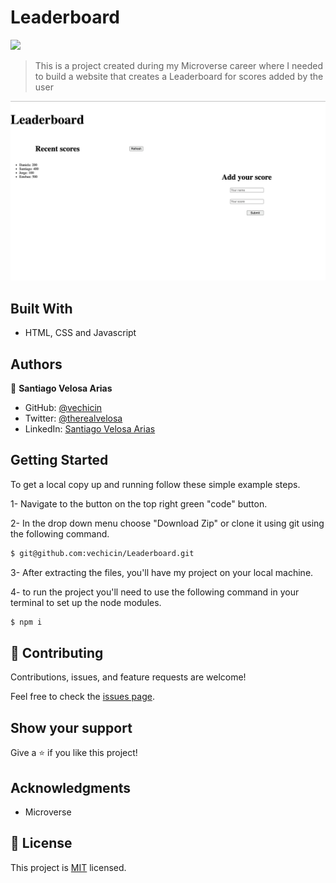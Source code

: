 # Leaderboard
![](https://img.shields.io/badge/Microverse-blueviolet)

> This is a project created during my Microverse career where I needed to build a website that creates a Leaderboard for scores added by the user

![screenshot](./screenshot.png)

## Built With

- HTML, CSS and Javascript

## Authors

👤 **Santiago Velosa Arias**

- GitHub: [@vechicin](https://github.com/vechicin)
- Twitter: [@therealvelosa](https://twitter.com/therealvelosa)
- LinkedIn: [Santiago Velosa Arias](https://www.linkedin.com/in/santiago-velosa-arias-5b7543112/)

## Getting Started

To get a local copy up and running follow these simple example steps.

1- Navigate to the button on the top right green "code" button.

2- In the drop down menu choose "Download Zip" or clone it using git using the following command.
~~~bash
$ git@github.com:vechicin/Leaderboard.git
~~~

3- After extracting the files, you'll have my project on your local machine.

4- to run the project you'll need to use the following command in your terminal to set up the node modules.
~~~bash
$ npm i
~~~

## 🤝 Contributing

Contributions, issues, and feature requests are welcome!

Feel free to check the [issues page](https://github.com/vechicin/Hello-Microverse/issues).

## Show your support

Give a ⭐️ if you like this project!

## Acknowledgments

  - Microverse

## 📝 License

This project is [MIT](./MIT.md) licensed.
